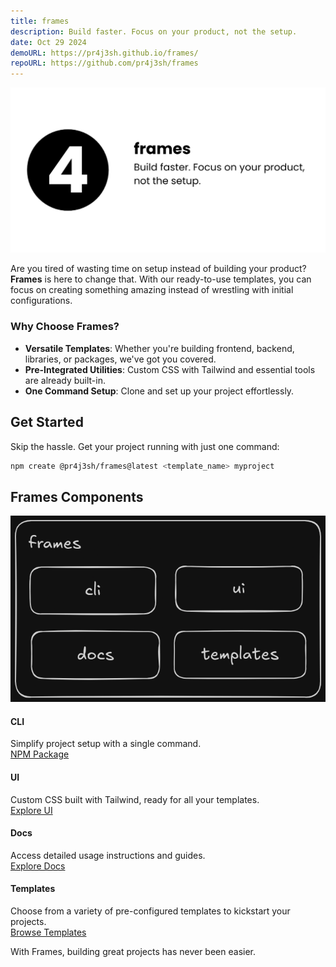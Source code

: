 ```yaml
---
title: frames
description: Build faster. Focus on your product, not the setup.
date: Oct 29 2024
demoURL: https://pr4j3sh.github.io/frames/
repoURL: https://github.com/pr4j3sh/frames
---
```

![frames](./banner.png)

Are you tired of wasting time on setup instead of building your product? **Frames** is here to change that. With our ready-to-use templates, you can focus on creating something amazing instead of wrestling with initial configurations.

### Why Choose Frames?  
- **Versatile Templates**: Whether you're building frontend, backend, libraries, or packages, we've got you covered.  
- **Pre-Integrated Utilities**: Custom CSS with Tailwind and essential tools are already built-in.  
- **One Command Setup**: Clone and set up your project effortlessly.  

## Get Started  
Skip the hassle. Get your project running with just one command:  
```bash
npm create @pr4j3sh/frames@latest <template_name> myproject
```  

## **Frames Components**  

![components](./components.png)

#### CLI
Simplify project setup with a single command.  
[NPM Package](https://www.npmjs.com/package/@pr4j3sh/create-frame)  
#### UI
Custom CSS built with Tailwind, ready for all your templates.  
[Explore UI](https://pr4j3sh.github.io/ui/)  
#### Docs
Access detailed usage instructions and guides.  
[Explore Docs](https://pr4j3sh.github.io/frames/)  
#### Templates
Choose from a variety of pre-configured templates to kickstart your projects.  
[Browse Templates](https://pr4j3sh.github.io/frames/templates)  

With Frames, building great projects has never been easier. 
